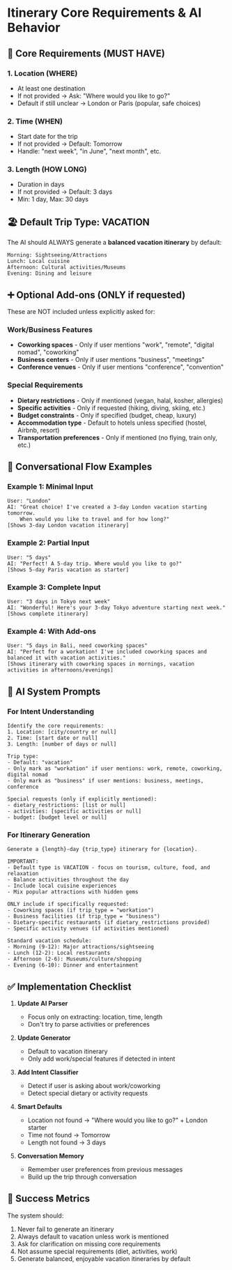 # Itinerary Core Requirements & AI Behavior

## 🎯 Core Requirements (MUST HAVE)

### 1. **Location** (WHERE)
- At least one destination
- If not provided → Ask: "Where would you like to go?"
- Default if still unclear → London or Paris (popular, safe choices)

### 2. **Time** (WHEN)
- Start date for the trip
- If not provided → Default: Tomorrow
- Handle: "next week", "in June", "next month", etc.

### 3. **Length** (HOW LONG)
- Duration in days
- If not provided → Default: 3 days
- Min: 1 day, Max: 30 days

## 🏖️ Default Trip Type: VACATION

The AI should ALWAYS generate a **balanced vacation itinerary** by default:

```
Morning: Sightseeing/Attractions
Lunch: Local cuisine
Afternoon: Cultural activities/Museums
Evening: Dining and leisure
```

## ➕ Optional Add-ons (ONLY if requested)

These are NOT included unless explicitly asked for:

### Work/Business Features
- **Coworking spaces** - Only if user mentions "work", "remote", "digital nomad", "coworking"
- **Business centers** - Only if user mentions "business", "meetings"
- **Conference venues** - Only if user mentions "conference", "convention"

### Special Requirements
- **Dietary restrictions** - Only if mentioned (vegan, halal, kosher, allergies)
- **Specific activities** - Only if requested (hiking, diving, skiing, etc.)
- **Budget constraints** - Only if specified (budget, cheap, luxury)
- **Accommodation type** - Default to hotels unless specified (hostel, Airbnb, resort)
- **Transportation preferences** - Only if mentioned (no flying, train only, etc.)

## 💬 Conversational Flow Examples

### Example 1: Minimal Input
```
User: "London"
AI: "Great choice! I've created a 3-day London vacation starting tomorrow.
    When would you like to travel and for how long?"
[Shows 3-day London vacation itinerary]
```

### Example 2: Partial Input
```
User: "5 days"
AI: "Perfect! A 5-day trip. Where would you like to go?"
[Shows 5-day Paris vacation as starter]
```

### Example 3: Complete Input
```
User: "3 days in Tokyo next week"
AI: "Wonderful! Here's your 3-day Tokyo adventure starting next week."
[Shows complete itinerary]
```

### Example 4: With Add-ons
```
User: "5 days in Bali, need coworking spaces"
AI: "Perfect for a workation! I've included coworking spaces and balanced it with vacation activities."
[Shows itinerary with coworking spaces in mornings, vacation activities in afternoons/evenings]
```

## 🤖 AI System Prompts

### For Intent Understanding
```
Identify the core requirements:
1. Location: [city/country or null]
2. Time: [start date or null]
3. Length: [number of days or null]

Trip type:
- Default: "vacation"
- Only mark as "workation" if user mentions: work, remote, coworking, digital nomad
- Only mark as "business" if user mentions: business, meetings, conference

Special requests (only if explicitly mentioned):
- dietary_restrictions: [list or null]
- activities: [specific activities or null]
- budget: [budget level or null]
```

### For Itinerary Generation
```
Generate a {length}-day {trip_type} itinerary for {location}.

IMPORTANT:
- Default type is VACATION - focus on tourism, culture, food, and relaxation
- Balance activities throughout the day
- Include local cuisine experiences
- Mix popular attractions with hidden gems

ONLY include if specifically requested:
- Coworking spaces (if trip_type = "workation")
- Business facilities (if trip_type = "business")
- Dietary-specific restaurants (if dietary_restrictions provided)
- Specific activity venues (if activities mentioned)

Standard vacation schedule:
- Morning (9-12): Major attractions/sightseeing
- Lunch (12-2): Local restaurants
- Afternoon (2-6): Museums/culture/shopping
- Evening (6-10): Dinner and entertainment
```

## ✅ Implementation Checklist

1. **Update AI Parser**
   - Focus only on extracting: location, time, length
   - Don't try to parse activities or preferences

2. **Update Generator**
   - Default to vacation itinerary
   - Only add work/special features if detected in intent

3. **Add Intent Classifier**
   - Detect if user is asking about work/coworking
   - Detect special dietary or activity requests

4. **Smart Defaults**
   - Location not found → "Where would you like to go?" + London starter
   - Time not found → Tomorrow
   - Length not found → 3 days

5. **Conversation Memory**
   - Remember user preferences from previous messages
   - Build up the trip through conversation

## 🎯 Success Metrics

The system should:
1. Never fail to generate an itinerary
2. Always default to vacation unless work is mentioned
3. Ask for clarification on missing core requirements
4. Not assume special requirements (diet, activities, work)
5. Generate balanced, enjoyable vacation itineraries by default